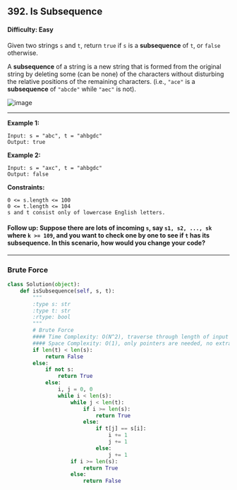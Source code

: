 ## 392. Is Subsequence

#### Difficulty: Easy

Given two strings ```s``` and ```t```, return ```true``` if ```s``` is a __subsequence__ of ```t```, or ```false``` otherwise.

A __subsequence__ of a string is a new string that is formed from the original string by deleting some (can be none) of the characters without disturbing the relative positions of the remaining characters. (i.e., ```"ace"``` is a __subsequence__ of ```"abcde"``` while ```"aec"``` is not).

![image](https://user-images.githubusercontent.com/35042430/205380949-977ed83a-4f51-44f1-86d3-6411153715d2.png)

---

__Example 1:__
```
Input: s = "abc", t = "ahbgdc"
Output: true
```

__Example 2:__
```
Input: s = "axc", t = "ahbgdc"
Output: false
```

__Constraints:__
```
0 <= s.length <= 100
0 <= t.length <= 104
s and t consist only of lowercase English letters.
```

#### Follow up: Suppose there are lots of incoming ```s```, say ```s1, s2, ..., sk``` where ```k >= 109```, and you want to check one by one to see if ```t``` has its subsequence. In this scenario, how would you change your code?

---

### Brute Force

```Python
class Solution(object):
    def isSubsequence(self, s, t):
        """
        :type s: str
        :type t: str
        :rtype: bool
        """
        # Brute Force
        #### Time Complexity: O(N^2), traverse through length of input t while traversing through input s
        #### Space Complexity: O(1), only pointers are needed, no extra space required
        if len(t) < len(s):
            return False
        else:
            if not s:
                return True
            else:
                i, j = 0, 0
                while i < len(s):
                    while j < len(t):
                        if i >= len(s):
                            return True
                        else:
                            if t[j] == s[i]:
                                i += 1
                                j += 1
                            else:
                                j += 1
                    if i >= len(s):
                        return True
                    else:
                        return False
```

